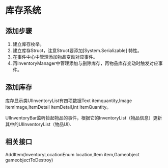 # 库存系统

## 添加步骤

1. 建立库存枚举。
2. 建立库存Struct，注意Struct要添加\[System.Serializable] 特性。
3. 在事件中心中管理添加物品变动对应事件。
4. 再InventoryManager中管理添加与删除库存，再物品库存变动时触发对应事件。



## 添加库存

库存显示类UIInventoryList有四项数据Text itemquantity,Image itemImage,ItemDetail itemDetail,int ItemQuantity。

UIInventoryBar监听捡起物品的事件，根据它的InventoryList（物品信息）更新其中的UIInventoryList（物品UI).

## 相关接口

AddItem(InventoryLocationEnum location,Item item,Gameobject gameobjectToDestroy)
